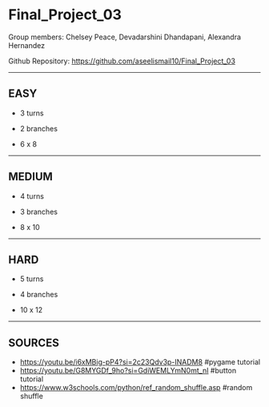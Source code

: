# Final_Project_03

Group members: Chelsey Peace, Devadarshini Dhandapani, Alexandra Hernandez

Github Repository: https://github.com/aseelismail10/Final_Project_03

---
EASY
---

- 3 turns

- 2 branches

- 6 x 8


---
MEDIUM
---

- 4 turns

- 3 branches

- 8 x 10


---
HARD
---

- 5 turns

- 4 branches

- 10 x 12


---
SOURCES
---

- https://youtu.be/i6xMBig-pP4?si=2c23Qdv3p-INADM8 #pygame tutorial
- https://youtu.be/G8MYGDf_9ho?si=GdiWEMLYmN0mt_nI #button tutorial
- https://www.w3schools.com/python/ref_random_shuffle.asp #random shuffle


